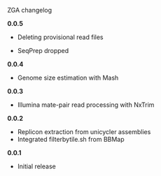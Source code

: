 ZGA changelog

**0.0.5**

+ Deleting provisional read files
- SeqPrep dropped

**0.0.4**

+ Genome size estimation with Mash

**0.0.3**

+ Illumina mate-pair read processing with NxTrim

**0.0.2**

+ Replicon extraction from unicycler assemblies
+ Integrated filterbytile.sh from BBMap

**0.0.1**

* Initial release
